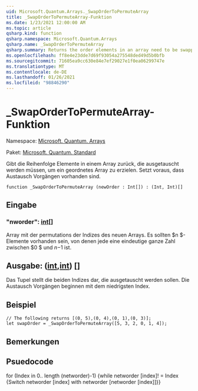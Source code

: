```yaml
---
uid: Microsoft.Quantum.Arrays._SwapOrderToPermuteArray
title: _SwapOrderToPermuteArray-Funktion
ms.date: 1/23/2021 12:00:00 AM
ms.topic: article
qsharp.kind: function
qsharp.namespace: Microsoft.Quantum.Arrays
qsharp.name: _SwapOrderToPermuteArray
qsharp.summary: Returns the order elements in an array need to be swapped to produce an ordered array. Assumes swaps occur in place.
ms.openlocfilehash: ff8e4e23dde7d69f93054a275548ded49d5b0bfb
ms.sourcegitcommit: 71605ea9cc630e84e7ef29027e1f0ea06299747e
ms.translationtype: MT
ms.contentlocale: de-DE
ms.lasthandoff: 01/26/2021
ms.locfileid: "98846290"
---
```

# <a name="_swapordertopermutearray-function"></a>_SwapOrderToPermuteArray-Funktion

Namespace: [Microsoft. Quantum. Arrays](xref:Microsoft.Quantum.Arrays)

Paket: [Microsoft. Quantum. Standard](https://nuget.org/packages/Microsoft.Quantum.Standard)


Gibt die Reihenfolge Elemente in einem Array zurück, die ausgetauscht werden müssen, um ein geordnetes Array zu erzielen.
Setzt voraus, dass Austausch Vorgängen vorhanden sind.

```qsharp
function _SwapOrderToPermuteArray (newOrder : Int[]) : (Int, Int)[]
```


## <a name="input"></a>Eingabe

### <a name="neworder--int"></a>"nworder": [int](xref:microsoft.quantum.lang-ref.int)[]

Array mit der permutations der Indizes des neuen Arrays. Es sollten $n $-Elemente vorhanden sein, von denen jede eine eindeutige ganze Zahl zwischen $0 $ und $n-$1 ist.



## <a name="output--intint"></a>Ausgabe: ([int](xref:microsoft.quantum.lang-ref.int),[int](xref:microsoft.quantum.lang-ref.int)) []

Das Tupel stellt die beiden Indizes dar, die ausgetauscht werden sollen. Die Austausch Vorgängen beginnen mit dem niedrigsten Index.

## <a name="example"></a>Beispiel

```qsharp
// The following returns [(0, 5),(0, 4),(0, 1),(0, 3)];
let swapOrder = _SwapOrderToPermuteArray([5, 3, 2, 0, 1, 4]);
```

## <a name="remarks"></a>Bemerkungen

## <a name="psuedocode"></a>Psuedocode

for (Index in 0.. length (networder)-1) {while networder [index]! = Index {Switch networder [index] with networder [networder [index]]}}